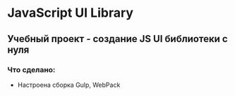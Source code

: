 # JavaScript UI Library
## Учебный проект - создание JS UI библиотеки с нуля

### Что сделано:
+ Настроена сборка Gulp, WebPack
